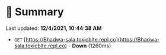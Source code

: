 # 📖 Summary
Last updated: **12/4/2021, 10:44:38 AM**

- `GET` [https://Bhadwa-sala.toxicblte.repl.co](https://Bhadwa-sala.toxicblte.repl.co) - **Down** (1260ms)
